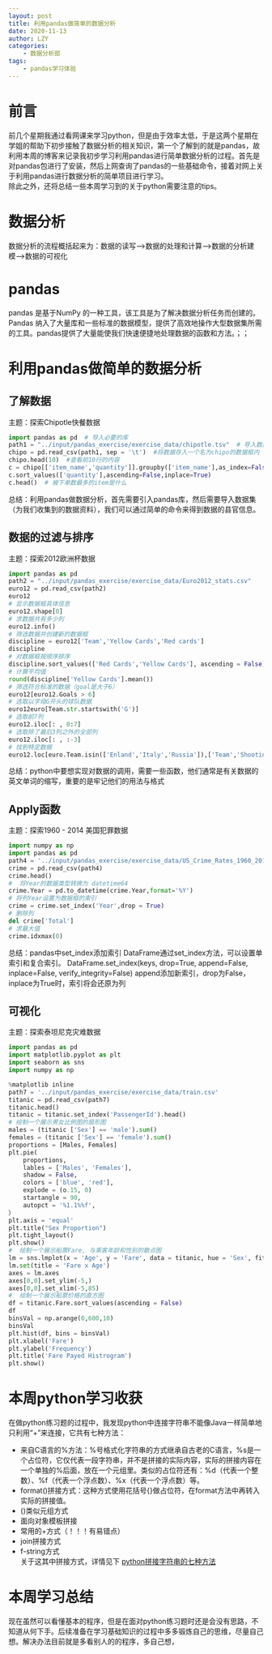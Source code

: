 ```yaml
---
layout: post
title: 利用pandas做简单的数据分析
date: 2020-11-13
author: LZY
categories:
    - 数据分析部
tags:
    - pandas学习体验
---
```


# 前言
前几个星期我通过看网课来学习python，但是由于效率太低，于是这两个星期在学姐的帮助下初步接触了数据分析的相关知识，第一个了解到的就是pandas，故利用本周的博客来记录我初步学习利用pandas进行简单数据分析的过程。首先是对pandas包进行了安装，然后上网查询了pandas的一些基础命令，接着对网上关于利用pandas进行数据分析的简单项目进行学习。  
除此之外，还将总结一些本周学习到的关于python需要注意的tips。

# 数据分析
数据分析的流程概括起来为：数据的读写-->数据的处理和计算-->数据的分析建模-->数据的可视化

# pandas
pandas 是基于NumPy 的一种工具，该工具是为了解决数据分析任务而创建的。Pandas 纳入了大量库和一些标准的数据模型，提供了高效地操作大型数据集所需的工具。pandas提供了大量能使我们快速便捷地处理数据的函数和方法。；；

# 利用pandas做简单的数据分析

## 了解数据
主题：探索Chipotle快餐数据
```python
import pandas as pd  # 导入必要的库
path1 = "../input/pandas_exercise/exercise_data/chipotle.tsv"  # 导入数据集
chipo = pd.read_csv(path1, sep = '\t')  #将数据存入一个名为chipo的数据框内
chipo.head(10)  #查看前10行的内容
c = chipo[['item_name','quantity']].groupby(['item_name'],as_index=False).agg({'quantity':sum})
c.sort_values(['quantity'],ascending=False,inplace=True)
c.head()  # 被下单数最多的item是什么
```
总结：利用pandas做数据分析，首先需要引入pandas库，然后需要导入数据集（为我们收集到的数据资料），我们可以通过简单的命令来得到数据的县官信息。

## 数据的过滤与排序
主题：探索2012欧洲杯数据
```python
import pandas as pd
path2 = "../input/pandas_exercise/exercise_data/Euro2012_stats.csv" 
euro12 = pd.read_csv(path2)
euro12
# 显示数据框具体信息
euro12.shape[0]
# 求数据共有多少列
euro12.info()
# 筛选数据并创建新的数据框
discipline = euro12['Team','Yellow Cards','Red cards']
discipline
# 对数据框按顺序排序
discipline.sort_values(['Red Cards','Yellow Cards'], ascending = False)
# 计算平均值
round(discipline['Yellow Cards'].mean())
# 筛选符合标准的数据（goal是大于6）
euro12[euro12.Goals > 6]
# 选取以字母G开头的球队数据
euro12euro[Team.str.startswith('G')]
# 选取前7列
euro12.iloc[: , 0:7]
# 选取除了最后3列之外的全部列
euro12.iloc[: , :-3]
# 找到特定数据
euro12.loc[euro.Team.isin(['Enland','Italy','Russia']),['Team','Shooting Accuracy']]
```
总结：python中要想实现对数据的调用，需要一些函数，他们通常是有关数据的英文单词的缩写，重要的是牢记他们的用法与格式

## Apply函数
主题：探索1960 - 2014 美国犯罪数据
```python
import numpy as np
import pandas as pd
path4 = '../input/pandas_exercise/exercise_data/US_Crime_Rates_1960_2014.csv'
crime = pd.read_csv(path4)
crime.head()
#  将Year的数据类型转换为 datetime64
crime.Year = pd.to_datetime(crime.Year,format='%Y')
# 将列Year设置为数据框的索引
crime = crime.set_index('Year',drop = True)
# 删除列
del crime['Total']
# 求最大值
crime.idxmax(0)
```
总结：pandas中set_index添加索引
DataFrame通过set_index方法，可以设置单索引和复合索引。 
DataFrame.set_index(keys, drop=True, append=False, inplace=False, verify_integrity=False) 
append添加新索引，drop为False，inplace为True时，索引将会还原为列

## 可视化
主题：探索泰坦尼克灾难数据
```python
import pandas as pd
import matplotlib.pyplot as plt
import seaborn as sns
import numpy as np

%matplotlib inline
path7 = '../input/pandas_exercise/exercise_data/train.csv'
titanic = pd.read_csv(path7)
titanic.head()
titanic = titanic.set_index('PassengerId').head()
# 绘制一个展示男女比例图的扇形图
males = (titanic ['Sex'] == 'male').sum()
females = (titanic ['Sex'] == 'female').sum()
proportions = [Males, Females]
plt.pie(
    proportions,
    lables = ['Males', 'Females'],
    shadow = False,
    colors = ['blue', 'red'],
    explode = (o.15, 0)
    startangle = 90,
    autopct = '%1.1%%f',
）
plt.axis = 'equal'
plt.title("Sex Proportion")
plt.tight_layout()
plt.show()
#  绘制一个展示船票Fare, 与乘客年龄和性别的散点图
lm = sns.lmplot(x = 'Age', y = 'Fare', data = titanic, hue = 'Sex', fit_reg=False)
lm.set(title = 'Fare x Age')
axes = lm.axes
axes[0,0].set_ylim(-5,)
axes[0,0].set_xlim(-5,85)
#  绘制一个展示船票价格的直方图
df = titanic.Fare.sort_values(ascending = False)
df
binsVal = np.arange(0,600,10)
binsVal
plt.hist(df, bins = binsVal)
plt.xlabel('Fare')
plt.ylabel('Frequency')
plt.title('Fare Payed Histrogram')
plt.show()
```
# 本周python学习收获
在做python练习题的过程中，我发现python中连接字符串不能像Java一样简单地只利用“+”来连接，它共有七种方法：
- 来自C语言的%方法：%号格式化字符串的方式继承自古老的C语言，%s是一个占位符，它仅代表一段字符串，并不是拼接的实际内容，实际的拼接内容在一个单独的%后面，放在一个元组里。类似的占位符还有：%d（代表一个整数）、%f（代表一个浮点数）、%x（代表一个浮点数）等。
- format()拼接方式：这种方式使用花括号{}做占位符，在format方法中再转入实际的拼接值。
- ()类似元组方式
- 面向对象模板拼接
- 常用的+方式（！！！有易错点）
- join拼接方式
- f-string方式  
关于这其中拼接方式，详情见下
[python拼接字符串的七种方法](https://blog.csdn.net/qdPython/article/details/105163941?ops_request_misc=%257B%2522request%255Fid%2522%253A%2522160553500619725255509802%2522%252C%2522scm%2522%253A%252220140713.130102334..%2522%257D&request_id=160553500619725255509802&biz_id=0&utm_medium=distribute.pc_search_result.none-task-blog-2~all~top_click~default-1-105163941.first_rank_ecpm_v3_pc_rank_v2&utm_term=python%E6%8B%BC%E6%8E%A5%E5%AD%97%E7%AC%A6%E4%B8%B2&spm=1018.2118.3001.4449)
# 本周学习总结
现在虽然可以看懂基本的程序，但是在面对python练习题时还是会没有思路，不知道从何下手。后续准备在学习基础知识的过程中多多锻炼自己的思维，尽量自己想。解决办法目前就是多看别人的的程序，多自己想，

